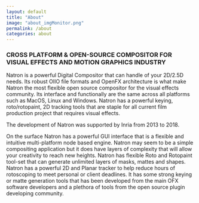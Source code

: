```yaml
---
layout: default
title: "About"
image: "about_imgMonitor.png"
permalink: /about
categories: about
---
```


### CROSS PLATFORM & OPEN-SOURCE COMPOSITOR FOR VISUAL EFFECTS AND MOTION GRAPHICS INDUSTRY

Natron is a powerful Digital Compositor that can handle of your 2D/2.5D needs. Its robust OIIO file formats and OpenFX architecture is what make Natron the most flexible open source compositor for the visual effects community. Its interface and functionally are the same across all platforms such as MacOS, Linux and Windows. Natron has a powerful keying, roto/rotopaint, 2D tracking tools that are staple for all current film production project that requires visual effects.

The development of Natron was supported by Inria from 2013 to 2018.


On the surface Natron has a powerful GUI interface that is a flexible and intuitive multi-platform node based engine. Natron may seem to be a simple compositing application but it does have layers of complexity that will allow your creativity to reach new heights. Natron has flexible Roto and Rotopaint tool-set that can generate unlimited layers of masks, mattes and shapes. Natron has a powerful 2D and Planar tracker to help reduce hours of rotoscoping to meet personal or client deadlines. It has some strong keying or matte generation tools that has been developed from the main OFX software developers and a plethora of tools from the open source plugin developing community.
